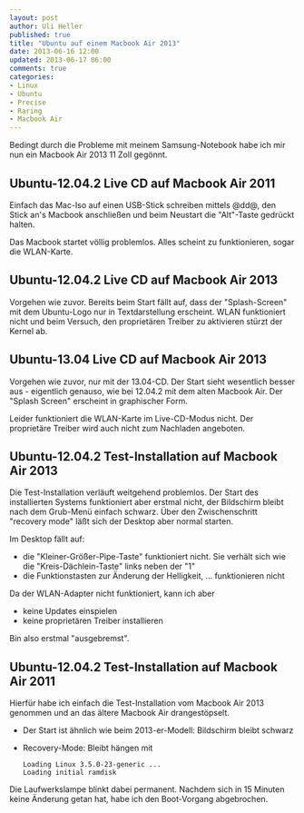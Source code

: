 ```yaml
---
layout: post
author: Uli Heller
published: true
title: "Ubuntu auf einem Macbook Air 2013"
date: 2013-06-16 12:00
updated: 2013-06-17 06:00
comments: true
categories: 
- Linux
- Ubuntu
- Precise
- Raring
- Macbook Air
---
```


Bedingt durch die Probleme mit meinem Samsung-Notebook habe ich
mir nun ein Macbook Air 2013 11 Zoll gegönnt.

<!-- more -->

## Ubuntu-12.04.2 Live CD auf Macbook Air 2011

Einfach das Mac-Iso auf einen USB-Stick schreiben mittels @dd@,
den Stick an's Macbook anschließen und beim Neustart die "Alt"-Taste
gedrückt halten.

Das Macbook startet völlig problemlos. Alles scheint zu funktionieren,
sogar die WLAN-Karte.

## Ubuntu-12.04.2 Live CD auf Macbook Air 2013

Vorgehen wie zuvor. Bereits beim Start fällt auf, dass der "Splash-Screen"
mit dem Ubuntu-Logo nur in Textdarstellung erscheint. WLAN funktioniert
nicht und beim Versuch, den proprietären Treiber zu aktivieren stürzt der
Kernel ab.

## Ubuntu-13.04 Live CD auf Macbook Air 2013

Vorgehen wie zuvor, nur mit der 13.04-CD. Der Start sieht wesentlich besser
aus - eigentlich genauso, wie bei 12.04.2 mit dem alten Macbook Air. Der
"Splash Screen" erscheint in graphischer Form.

Leider funktioniert die WLAN-Karte im Live-CD-Modus nicht. Der proprietäre
Treiber wird auch nicht zum Nachladen angeboten.

## Ubuntu-12.04.2 Test-Installation auf Macbook Air 2013

Die Test-Installation verläuft weitgehend problemlos.
Der Start des installierten Systems funktioniert aber erstmal nicht, der
Bildschirm bleibt nach dem Grub-Menü einfach schwarz.
Über den Zwischenschritt "recovery mode" läßt sich der Desktop
aber normal starten.

Im Desktop fällt auf:

* die "Kleiner-Größer-Pipe-Taste" funktioniert nicht. Sie verhält
  sich wie die "Kreis-Dächlein-Taste" links neben der "1"
* die Funktionstasten zur Änderung der Helligkeit, ... funktionieren
  nicht

Da der WLAN-Adapter nicht funktioniert, kann ich aber

* keine Updates einspielen
* keine proprietären Treiber installieren

Bin also erstmal "ausgebremst".

## Ubuntu-12.04.2 Test-Installation auf Macbook Air 2011

Hierfür habe ich einfach die Test-Installation vom Macbook Air 2013
genommen und an das ältere Macbook Air drangestöpselt.

* Der Start ist ähnlich wie beim 2013-er-Modell: Bildschirm bleibt schwarz
* Recovery-Mode: Bleibt hängen mit

      Loading Linux 3.5.0-23-generic ...
      Loading initial ramdisk

Die Laufwerkslampe blinkt dabei permanent. Nachdem sich in 15 Minuten keine
Änderung getan hat, habe ich den Boot-Vorgang abgebrochen.
